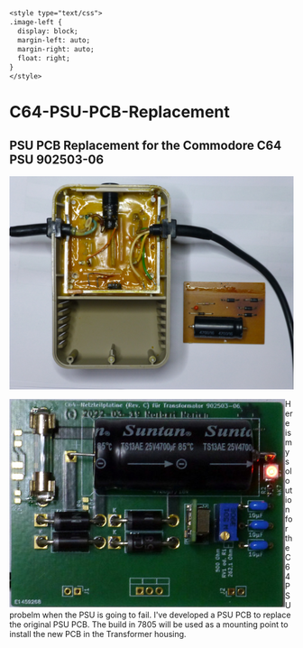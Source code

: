     <style type="text/css">
    .image-left {
      display: block;
      margin-left: auto;
      margin-right: auto;
      float: right;
    }
    </style>

# C64-PSU-PCB-Replacement

## PSU PCB Replacement for the Commodore C64 PSU 902503-06


![C64 Transformer 902503-06](images/C64%20Transformator%20902503-06.jpg "C64 Transformer 902503-06")

<img align="left" src="images/C64-PSU-PCB-Rev.C-2023-07-26.jpg" alt="C64 PSU PCB for 902503-06"> Here is my soloution for the C64 PSU probelm when the PSU is going to fail. I've developed a PSU PCB to replace the original PSU PCB. The build in 7805 will be used as a mounting point to install the new PCB in the Transformer housing.
